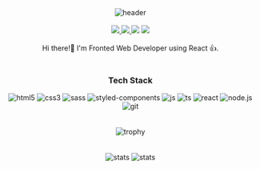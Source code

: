 <div align="center">
   <img src="https://capsule-render.vercel.app/api?type=wave&color=auto&height=400&section=header&text=developjik&fontSize=100" alt="header"/>
</div>
<br/>
<div align="center">  
   <a href="https://developjik.github.io/" target="_blank">
      <img src="https://img.shields.io/badge/Blog-FF5722?style=flat-square&logo=Blogger&logoColor=white"/>
   </a>
   <a href="https://developjik.notion.site/0f0b9f81e6f745d2bc11ee9ddefb068c" target="_blank">
      <img src="https://img.shields.io/badge/Notion-000000?style=flat-square&logo=Notion&logoColor=white"/>
   </a>
   <img src="https://img.shields.io/badge/developjik@gmail.com-EA4335?style=flat-square&logo=Gmail&logoColor=white"/>
   <a href="https://www.linkedin.com/in/developjik/" target="_blank">
      <img src="https://img.shields.io/badge/LinkedIn-0A66C2?style=flat-square&logo=LinkedIn&logoColor=white"/>
   </a>
</div>
<br/>
<div align="center">   
   Hi there!👏 I'm Fronted Web Developer using React 👍.<br/>
</div>   
<br/>
<div align="center">
  <h3>Tech Stack</h3>
  <img src="https://img.shields.io/badge/Html5-E34F26?style=flat-square&logo=Html5&logoColor=white" alt="html5"/>
  <img src="https://img.shields.io/badge/Css3-1572B6?style=flat-square&logo=Css3&logoColor=white" alt="css3"/>
  <img src="https://img.shields.io/badge/Sass3-cc6699?style=flat-square&logo=Sass&logoColor=white" alt="sass"/>
  <img src="https://img.shields.io/badge/StyledComponents-DB7093?style=flat-square&logo=StyledComponents&logoColor=white" alt="styled-components"/>
  <img src="https://img.shields.io/badge/JavaScript-F7DF1E?style=flat-square&logo=JavaScript&logoColor=white" alt="js"/>
  <img src="https://img.shields.io/badge/TypeScript-3178C6?style=flat-square&logo=TypeScript&logoColor=white" alt="ts"/>
  <img src="https://img.shields.io/badge/React-61DAFB?style=flat-square&logo=React&logoColor=white" alt="react"/>
  <img src="https://img.shields.io/badge/Node.js-339933?style=flat-square&logo=Node.js&logoColor=white" alt="node.js"/>
  <img src="https://img.shields.io/badge/Git-F05032?style=flat-square&logo=Git&logoColor=white" alt="git"/>
</div>
<br/>
<br/>
<div  align="center">
  <img src="https://github-profile-trophy.vercel.app/?username=developjik&title=Joined2020,Commits,PullRequest, Repositories&column=4&margin-w=30" alt="trophy"/>
</div>
<br/>
<br/>
<div  align="center" >
  <img src="https://github-readme-stats.vercel.app/api?username=developjik&show_icons=true?count_private=true&hide=stars," alt="stats"/>
  <img src="https://github-readme-stats.vercel.app/api/top-langs/?username=developjik&show_icons=true&hide_border=true&title_color=004386&icon_color=004386&layout=compact&langs_count=10," alt="stats"/>
</div>

